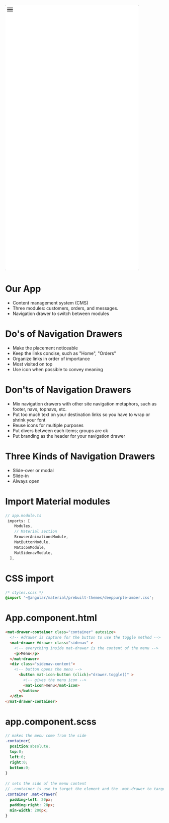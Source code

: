 ![Navigation drawer](assets/navigation-drawer.gif)
# Our App
- Content management system (CMS)
- Three modules: customers, orders, and messages.
- Navigation drawer to switch between modules

# Do's of Navigation Drawers
- Make the placement noticeable
- Keep the links concise, such as "Home", "Orders"
- Organize links in order of importance
- Most visited on top
- Use icon when possible to convey meaning

# Don'ts of Navigation Drawers
- Mix navigation drawers with other site navigation metaphors, such as footer, navs, topnavs, etc.
- Put too much text on your destination links so you have to wrap or shrink your font
- Reuse icons for multiple purposes
- Put divers between each items; groups are ok
- Put branding as the header for your navigation drawer

# Three Kinds of Navigation Drawers
- Slide-over or modal
- Slide-in
- Always open

# Import Material modules

```ts
// app.module.ts
 imports: [
    Modules,
    // Material section
    BrowserAnimationsModule,
    MatButtonModule,
    MatIconModule,
    MatSidenavModule,
  ],
```

# CSS import
  
  ```css
  /* styles.scss */
  @import '~@angular/material/prebuilt-themes/deeppurple-amber.css';
  ```

# App.component.html
```html 
<mat-drawer-container class="container" autosize>
  <!-- #drawer is capture for the button to use the toggle method -->
  <mat-drawer #drawer class="sidenav" >
    <!-- everything inside mat-drawer is the content of the menu -->
    <p>Menu</p>
  </mat-drawer>
  <div class="sidenav-content">
    <!-- button opens the menu -->
      <button mat-icon-button (click)="drawer.toggle()" >
        <!-- gives the menu icon -->
        <mat-icon>menu</mat-icon>
      </button>
  </div>
</mat-drawer-container>
```

# app.component.scss
```scss
// makes the menu come from the side
.container{
  position:absolute;
  top:0;
  left:0;
  right:0;
  bottom:0;
}

// sets the side of the menu content
// .container is use to target the element and the .mat-drawer to target the general material class
.container .mat-drawer{
  padding-left: 20px;
  padding-right: 20px;
  min-width: 200px;
}
```
